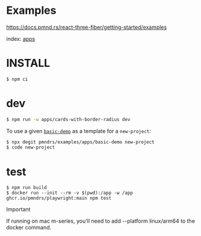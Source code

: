 # Examples

https://docs.pmnd.rs/react-three-fiber/getting-started/examples

index: [apps](apps)

# INSTALL

```sh
$ npm ci
```

# dev

```sh
$ npm run -w apps/cards-with-border-radius dev
```

To use a given [`basic-demo`](apps/basic-demo) as a template for a `new-project`:

```sh
$ npx degit pmndrs/examples/apps/basic-demo new-project
$ code new-project
```

# test

```
$ npm run build
$ docker run --init --rm -v $(pwd):/app -w /app ghcr.io/pmndrs/playwright:main npm test
```

> [!IMPORTANT]
> If running on mac m-series, you'll need to add --platform linux/arm64 to the docker command.

